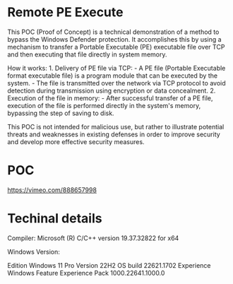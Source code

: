 # Remote PE Execute 

This POC (Proof of Concept) is a technical demonstration of a method to bypass the Windows Defender protection. It accomplishes this by using a mechanism to transfer a Portable Executable (PE) executable file over TCP and then executing that file directly in system memory.

How it works:
    1. Delivery of PE file via TCP:
        - A PE file (Portable Executable format executable file) is a program module that can be executed by the system.
        - The file is transmitted over the network via TCP protocol to avoid detection during transmission using encryption or data concealment.
    2. Execution of the file in memory:
        - After successful transfer of a PE file, execution of the file is performed directly in the system's memory, bypassing the step of saving to disk.


This POC is not intended for malicious use, but rather to illustrate potential threats and weaknesses in existing defenses in order to improve security and develop more effective security measures.

# POC 
https://vimeo.com/888657998

# Techinal details 

Compiler: Microsoft (R) C/C++ version 19.37.32822 for x64

Windows Version:

Edition Windows 11 Pro Version 22H2 OS build 22621.1702 Experience Windows Feature Experience Pack 1000.22641.1000.0

